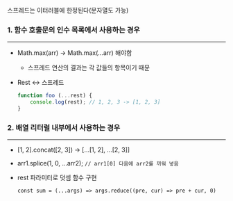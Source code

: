 스프레드는 이터러블에 한정된다(문자열도 가능)

### 1. 함수 호출문의 인수 목록에서 사용하는 경우

---

- Math.max(arr) → Math.max(…arr) 해야함
    - 스프레드 연산의 결과는 각 값들의 항목이기 때문
- Rest ↔ 스프레드

    ```jsx
    function foo (...rest) {
    	console.log(rest); // 1, 2, 3 -> [1, 2, 3]
    }
    ```


### 2. 배열 리터럴 내부에서 사용하는 경우

---

- [1, 2].concat([2, 3]) → […[1, 2], …[2, 3]]
- arr1.splice(1, 0, …arr2); `// arr1[0] 다음에 arr2를 끼워 넣음`
- rest 파라미터로 덧셈 함수 구현

  `const sum = (...args) => args.reduce((pre, cur) => pre + cur, 0)`
